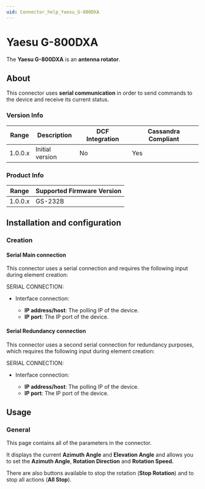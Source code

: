 ```yaml
---
uid: Connector_help_Yaesu_G-800DXA
---
```


# Yaesu G-800DXA

The **Yaesu G-800DXA** is an **antenna rotator**.

## About

This connector uses **serial communication** in order to send commands to the device and receive its current status.

### Version Info

| **Range** | **Description** | **DCF Integration** | **Cassandra Compliant** |
|------------------|-----------------|---------------------|-------------------------|
| 1.0.0.x          | Initial version | No                  | Yes                     |

### Product Info

| Range | Supported Firmware Version |
|------------------|-----------------------------|
| 1.0.0.x          | GS-232B                     |

## Installation and configuration

### Creation

#### Serial Main connection

This connector uses a serial connection and requires the following input during element creation:

SERIAL CONNECTION:

- Interface connection:

  - **IP address/host**: The polling IP of the device.
  - **IP port**: The IP port of the device.

#### Serial Redundancy connection

This connector uses a second serial connection for redundancy purposes, which requires the following input during element creation:

SERIAL CONNECTION:

- Interface connection:

  - **IP address/host**: The polling IP of the device.
  - **IP port**: The IP port of the device.

## Usage

### General

This page contains all of the parameters in the connector.

It displays the current **Azimuth Angle** and **Elevation Angle** and allows you to set the **Azimuth Angle**, **Rotation Direction** and **Rotation Speed.**

There are also buttons available to stop the rotation (**Stop Rotation**) and to stop all actions (**All Stop**).
